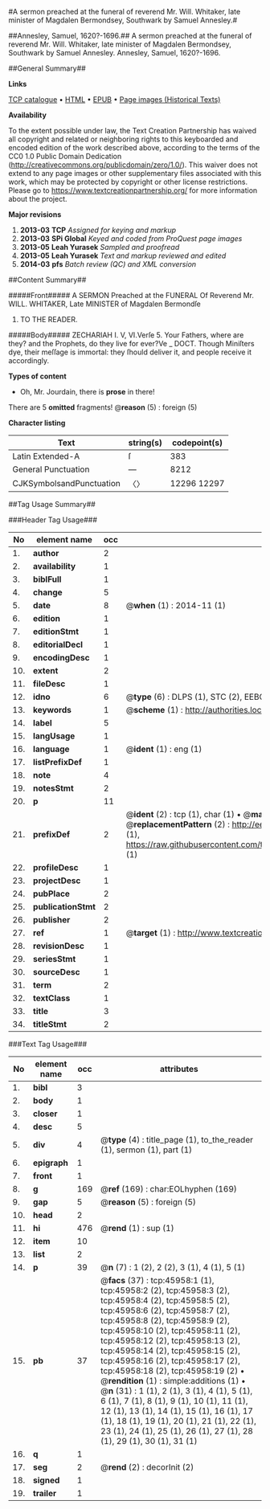 #A sermon preached at the funeral of reverend Mr. Will. Whitaker, late minister of Magdalen Bermondsey, Southwark by Samuel Annesley.#

##Annesley, Samuel, 1620?-1696.##
A sermon preached at the funeral of reverend Mr. Will. Whitaker, late minister of Magdalen Bermondsey, Southwark by Samuel Annesley.
Annesley, Samuel, 1620?-1696.

##General Summary##

**Links**

[TCP catalogue](http://www.ota.ox.ac.uk/tcp/)  • 
[HTML](http://tei.it.ox.ac.uk/tcp/Texts-HTML/free/A25/A25473.html)  • 
[EPUB](http://tei.it.ox.ac.uk/tcp/Texts-EPUB/free/A25/A25473.epub) • 
[Page images (Historical Texts)](https://historicaltexts.jisc.ac.uk/eebo-10798076e)

**Availability**

To the extent possible under law, the Text Creation Partnership has waived all copyright and related or neighboring rights to this keyboarded and encoded edition of the work described above, according to the terms of the CC0 1.0 Public Domain Dedication (http://creativecommons.org/publicdomain/zero/1.0/). This waiver does not extend to any page images or other supplementary files associated with this work, which may be protected by copyright or other license restrictions. Please go to https://www.textcreationpartnership.org/ for more information about the project.

**Major revisions**

1. __2013-03__ __TCP__ *Assigned for keying and markup*
1. __2013-03__ __SPi Global__ *Keyed and coded from ProQuest page images*
1. __2013-05__ __Leah Yurasek__ *Sampled and proofread*
1. __2013-05__ __Leah Yurasek__ *Text and markup reviewed and edited*
1. __2014-03__ __pfs__ *Batch review (QC) and XML conversion*

##Content Summary##

#####Front#####
A SERMON Preached at the FUNERAL Of Reverend Mr. WILL. WHITAKER, Late MINISTER of Magdalen Bermondſe
1. TO THE READER.

#####Body#####
ZECHARIAH I. V, VI.Verſe 5. Your Fathers, where are they? and the Prophets, do they live for ever?Ve
    _ DOCT. Though Miniſters dye, their meſſage is immortal: they ſhould deliver it, and people receive it accordingly.

**Types of content**

  * Oh, Mr. Jourdain, there is **prose** in there!

There are 5 **omitted** fragments! 
 @__reason__ (5) : foreign (5)

**Character listing**


|Text|string(s)|codepoint(s)|
|---|---|---|
|Latin Extended-A|ſ|383|
|General Punctuation|—|8212|
|CJKSymbolsandPunctuation|〈〉|12296 12297|

##Tag Usage Summary##

###Header Tag Usage###

|No|element name|occ|attributes|
|---|---|---|---|
|1.|__author__|2||
|2.|__availability__|1||
|3.|__biblFull__|1||
|4.|__change__|5||
|5.|__date__|8| @__when__ (1) : 2014-11 (1)|
|6.|__edition__|1||
|7.|__editionStmt__|1||
|8.|__editorialDecl__|1||
|9.|__encodingDesc__|1||
|10.|__extent__|2||
|11.|__fileDesc__|1||
|12.|__idno__|6| @__type__ (6) : DLPS (1), STC (2), EEBO-CITATION (1), OCLC (1), VID (1)|
|13.|__keywords__|1| @__scheme__ (1) : http://authorities.loc.gov/ (1)|
|14.|__label__|5||
|15.|__langUsage__|1||
|16.|__language__|1| @__ident__ (1) : eng (1)|
|17.|__listPrefixDef__|1||
|18.|__note__|4||
|19.|__notesStmt__|2||
|20.|__p__|11||
|21.|__prefixDef__|2| @__ident__ (2) : tcp (1), char (1)  •  @__matchPattern__ (2) : ([0-9\-]+):([0-9IVX]+) (1), (.+) (1)  •  @__replacementPattern__ (2) : http://eebo.chadwyck.com/downloadtiff?vid=$1&page=$2 (1), https://raw.githubusercontent.com/textcreationpartnership/Texts/master/tcpchars.xml#$1 (1)|
|22.|__profileDesc__|1||
|23.|__projectDesc__|1||
|24.|__pubPlace__|2||
|25.|__publicationStmt__|2||
|26.|__publisher__|2||
|27.|__ref__|1| @__target__ (1) : http://www.textcreationpartnership.org/docs/. (1)|
|28.|__revisionDesc__|1||
|29.|__seriesStmt__|1||
|30.|__sourceDesc__|1||
|31.|__term__|2||
|32.|__textClass__|1||
|33.|__title__|3||
|34.|__titleStmt__|2||


###Text Tag Usage###

|No|element name|occ|attributes|
|---|---|---|---|
|1.|__bibl__|3||
|2.|__body__|1||
|3.|__closer__|1||
|4.|__desc__|5||
|5.|__div__|4| @__type__ (4) : title_page (1), to_the_reader (1), sermon (1), part (1)|
|6.|__epigraph__|1||
|7.|__front__|1||
|8.|__g__|169| @__ref__ (169) : char:EOLhyphen (169)|
|9.|__gap__|5| @__reason__ (5) : foreign (5)|
|10.|__head__|2||
|11.|__hi__|476| @__rend__ (1) : sup (1)|
|12.|__item__|10||
|13.|__list__|2||
|14.|__p__|39| @__n__ (7) : 1 (2), 2 (2), 3 (1), 4 (1), 5 (1)|
|15.|__pb__|37| @__facs__ (37) : tcp:45958:1 (1), tcp:45958:2 (2), tcp:45958:3 (2), tcp:45958:4 (2), tcp:45958:5 (2), tcp:45958:6 (2), tcp:45958:7 (2), tcp:45958:8 (2), tcp:45958:9 (2), tcp:45958:10 (2), tcp:45958:11 (2), tcp:45958:12 (2), tcp:45958:13 (2), tcp:45958:14 (2), tcp:45958:15 (2), tcp:45958:16 (2), tcp:45958:17 (2), tcp:45958:18 (2), tcp:45958:19 (2)  •  @__rendition__ (1) : simple:additions (1)  •  @__n__ (31) : 1 (1), 2 (1), 3 (1), 4 (1), 5 (1), 6 (1), 7 (1), 8 (1), 9 (1), 10 (1), 11 (1), 12 (1), 13 (1), 14 (1), 15 (1), 16 (1), 17 (1), 18 (1), 19 (1), 20 (1), 21 (1), 22 (1), 23 (1), 24 (1), 25 (1), 26 (1), 27 (1), 28 (1), 29 (1), 30 (1), 31 (1)|
|16.|__q__|1||
|17.|__seg__|2| @__rend__ (2) : decorInit (2)|
|18.|__signed__|1||
|19.|__trailer__|1||

